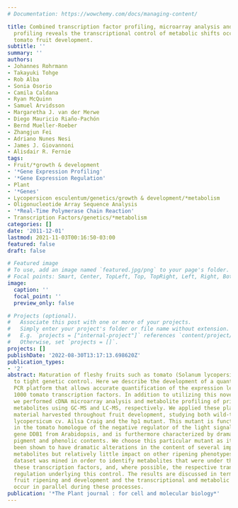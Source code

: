 ```yaml
---
# Documentation: https://wowchemy.com/docs/managing-content/

title: Combined transcription factor profiling, microarray analysis and metabolite
  profiling reveals the transcriptional control of metabolic shifts occurring during
  tomato fruit development.
subtitle: ''
summary: ''
authors:
- Johannes Rohrmann
- Takayuki Tohge
- Rob Alba
- Sonia Osorio
- Camila Caldana
- Ryan McQuinn
- Samuel Arvidsson
- Margaretha J. van der Merwe
- Diego Mauricio Riaño-Pachón
- Bernd Mueller-Roeber
- Zhangjun Fei
- Adriano Nunes Nesi
- James J. Giovannoni
- Alisdair R. Fernie
tags:
- Fruit/*growth & development
- '*Gene Expression Profiling'
- '*Gene Expression Regulation'
- Plant
- '*Genes'
- Lycopersicon esculentum/genetics/growth & development/*metabolism
- Oligonucleotide Array Sequence Analysis
- '*Real-Time Polymerase Chain Reaction'
- Transcription Factors/genetics/*metabolism
categories: []
date: '2011-12-01'
lastmod: 2021-11-03T00:16:50-03:00
featured: false
draft: false

# Featured image
# To use, add an image named `featured.jpg/png` to your page's folder.
# Focal points: Smart, Center, TopLeft, Top, TopRight, Left, Right, BottomLeft, Bottom, BottomRight.
image:
  caption: ''
  focal_point: ''
  preview_only: false

# Projects (optional).
#   Associate this post with one or more of your projects.
#   Simply enter your project's folder or file name without extension.
#   E.g. `projects = ["internal-project"]` references `content/project/deep-learning/index.md`.
#   Otherwise, set `projects = []`.
projects: []
publishDate: '2022-08-30T13:17:13.698620Z'
publication_types:
- '2'
abstract: Maturation of fleshy fruits such as tomato (Solanum lycopersicum) is subject
  to tight genetic control. Here we describe the development of a quantitative real-time
  PCR platform that allows accurate quantification of the expression level of approximately
  1000 tomato transcription factors. In addition to utilizing this novel approach,
  we performed cDNA microarray analysis and metabolite profiling of primary and secondary
  metabolites using GC-MS and LC-MS, respectively. We applied these platforms to pericarp
  material harvested throughout fruit development, studying both wild-type Solanum
  lycopersicum cv. Ailsa Craig and the hp1 mutant. This mutant is functionally deficient
  in the tomato homologue of the negative regulator of the light signal transduction
  gene DDB1 from Arabidopsis, and is furthermore characterized by dramatically increased
  pigment and phenolic contents. We choose this particular mutant as it had previously
  been shown to have dramatic alterations in the content of several important fruit
  metabolites but relatively little impact on other ripening phenotypes. The combined
  dataset was mined in order to identify metabolites that were under the control of
  these transcription factors, and, where possible, the respective transcriptional
  regulation underlying this control. The results are discussed in terms of both programmed
  fruit ripening and development and the transcriptional and metabolic shifts that
  occur in parallel during these processes.
publication: '*The Plant journal : for cell and molecular biology*'
---
```

